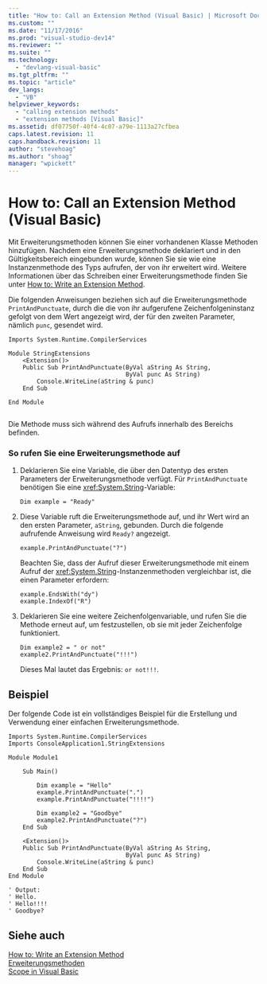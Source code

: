 ```yaml
---
title: "How to: Call an Extension Method (Visual Basic) | Microsoft Docs"
ms.custom: ""
ms.date: "11/17/2016"
ms.prod: "visual-studio-dev14"
ms.reviewer: ""
ms.suite: ""
ms.technology: 
  - "devlang-visual-basic"
ms.tgt_pltfrm: ""
ms.topic: "article"
dev_langs: 
  - "VB"
helpviewer_keywords: 
  - "calling extension methods"
  - "extension methods [Visual Basic]"
ms.assetid: df07750f-40f4-4c07-a79e-1113a27cfbea
caps.latest.revision: 11
caps.handback.revision: 11
author: "stevehoag"
ms.author: "shoag"
manager: "wpickett"
---
```

# How to: Call an Extension Method (Visual Basic)
Mit Erweiterungsmethoden können Sie einer vorhandenen Klasse Methoden hinzufügen.  Nachdem eine Erweiterungsmethode deklariert und in den Gültigkeitsbereich eingebunden wurde, können Sie sie wie eine Instanzenmethode des Typs aufrufen, der von ihr erweitert wird.  Weitere Informationen über das Schreiben einer Erweiterungsmethode finden Sie unter [How to: Write an Extension Method](../../../../visual-basic/programming-guide/language-features/procedures/how-to-write-an-extension-method.md).  
  
 Die folgenden Anweisungen beziehen sich auf die Erweiterungsmethode `PrintAndPunctuate`, durch die die von ihr aufgerufene Zeichenfolgeninstanz gefolgt von dem Wert angezeigt wird, der für den zweiten Parameter, nämlich `punc`, gesendet wird.  
  
```vb#  
Imports System.Runtime.CompilerServices  
  
Module StringExtensions  
    <Extension()>   
    Public Sub PrintAndPunctuate(ByVal aString As String,   
                                 ByVal punc As String)  
        Console.WriteLine(aString & punc)  
    End Sub  
  
End Module  
  
```  
  
 Die Methode muss sich während des Aufrufs innerhalb des Bereichs befinden.  
  
### So rufen Sie eine Erweiterungsmethode auf  
  
1.  Deklarieren Sie eine Variable, die über den Datentyp des ersten Parameters der Erweiterungsmethode verfügt.  Für `PrintAndPunctuate` benötigen Sie eine <xref:System.String>\-Variable:  
  
    ```  
    Dim example = "Ready"  
    ```  
  
2.  Diese Variable ruft die Erweiterungsmethode auf, und ihr Wert wird an den ersten Parameter, `aString`, gebunden.  Durch die folgende aufrufende Anweisung wird `Ready?` angezeigt.  
  
    ```  
    example.PrintAndPunctuate("?")  
    ```  
  
     Beachten Sie, dass der Aufruf dieser Erweiterungsmethode mit einem Aufruf der <xref:System.String>\-Instanzenmethoden vergleichbar ist, die einen Parameter erfordern:  
  
    ```  
    example.EndsWith("dy")  
    example.IndexOf("R")  
    ```  
  
3.  Deklarieren Sie eine weitere Zeichenfolgenvariable, und rufen Sie die Methode erneut auf, um festzustellen, ob sie mit jeder Zeichenfolge funktioniert.  
  
    ```  
    Dim example2 = " or not"  
    example2.PrintAndPunctuate("!!!")  
    ```  
  
     Dieses Mal lautet das Ergebnis: `or not!!!`.  
  
## Beispiel  
 Der folgende Code ist ein vollständiges Beispiel für die Erstellung und Verwendung einer einfachen Erweiterungsmethode.  
  
```vb#  
Imports System.Runtime.CompilerServices  
Imports ConsoleApplication1.StringExtensions  
  
Module Module1  
  
    Sub Main()  
  
        Dim example = "Hello"  
        example.PrintAndPunctuate(".")  
        example.PrintAndPunctuate("!!!!")  
  
        Dim example2 = "Goodbye"  
        example2.PrintAndPunctuate("?")  
    End Sub  
  
    <Extension()>   
    Public Sub PrintAndPunctuate(ByVal aString As String,   
                                 ByVal punc As String)  
        Console.WriteLine(aString & punc)  
    End Sub  
End Module  
  
' Output:  
' Hello.  
' Hello!!!!  
' Goodbye?  
```  
  
## Siehe auch  
 [How to: Write an Extension Method](../../../../visual-basic/programming-guide/language-features/procedures/how-to-write-an-extension-method.md)   
 [Erweiterungsmethoden](../../../../visual-basic/programming-guide/language-features/procedures/extension-methods.md)   
 [Scope in Visual Basic](../../../../visual-basic/programming-guide/language-features/declared-elements/scope.md)